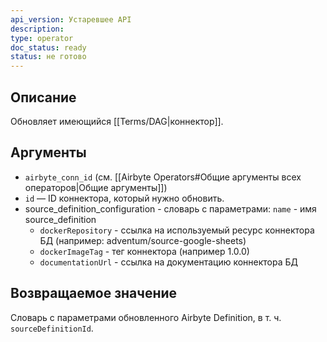 ```yaml
---
api_version: Устаревшее API
description: 
type: operator
doc_status: ready
status: не готово
---
```

## Описание
Обновляет имеющийся [[Terms/DAG|коннектор]].
## Аргументы
- `airbyte_conn_id` (см. [[Airbyte Operators#Общие аргументы всех операторов|Общие аргументы]])
- `id` — ID коннектора, который нужно обновить. 
- source_definition_configuration - словарь с параметрами:
	 `name` - имя source_definition
	- `dockerRepository` - ссылка на используемый ресурс коннектора БД (например: adventum/source-google-sheets)
	- `dockerImageTag` - тег коннектора (например 1.0.0)
	- `documentationUrl` - ссылка на документацию коннектора БД

## Возвращаемое значение
Словарь с параметрами обновленного Airbyte Definition, в т. ч. `sourceDefinitionId`.